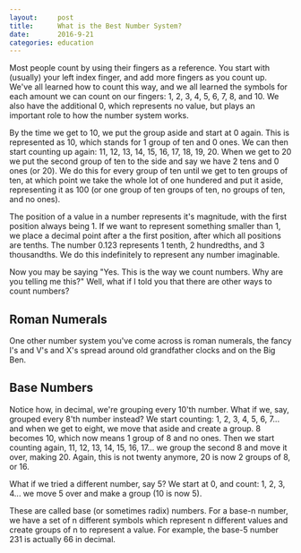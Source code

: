 ```yaml
---
layout:     post
title:      What is the Best Number System?
date:       2016-9-21
categories: education
---
```


Most people count by using their fingers as a reference. You start with (usually) your left index finger, and add more fingers as you count up. We've all learned how to count this way, and we all learned the symbols for each amount we can count on our fingers: 1, 2, 3, 4, 5, 6, 7, 8, and 10. We also have the additional 0, which represents no value, but plays an important role to how the number system works.

By the time we get to 10, we put the group aside and start at 0 again. This is represented as 10, which stands for 1 group of ten and 0 ones. We can then start counting up again: 11, 12, 13, 14, 15, 16, 17, 18, 19, 20. When we get to 20 we put the second group of ten to the side and say we have 2 tens and 0 ones (or 20). We do this for every group of ten until we get to ten groups of ten, at which point we take the whole lot of one hundered and put it aside, representing it as 100 (or one group of ten groups of ten, no groups of ten, and no ones). 

The position of a value in a number represents it's magnitude, with the first position always being 1. If we want to represent something smaller than 1, we place a decimal point after a the first position, after which all positions are tenths. The number 0.123 represents 1 tenth, 2 hundredths, and 3 thousandths. We do this indefinitely to represent any number imaginable.

Now you may be saying "Yes. This is the way we count numbers. Why are you telling me this?" Well, what if I told you that there are other ways to count numbers?

## Roman Numerals

One other number system you've come across is roman numerals, the fancy I's and V's and X's spread around old grandfather clocks and on the Big Ben.

## Base Numbers

Notice how, in decimal, we're grouping every 10'th number. What if we, say, grouped every 8'th number instead? We start counting: 1, 2, 3, 4, 5, 6, 7... and when we get to eight, we move that aside and create a group. 8 becomes 10, which now means 1 group of 8 and no ones. Then we start counting again, 11, 12, 13, 14, 15, 16, 17... we group the second 8 and move it over, making 20. Again, this is not twenty anymore, 20 is now 2 groups of 8, or 16.

What if we tried a different number, say 5? We start at 0, and count: 1, 2, 3, 4... we move 5 over and make a group (10 is now 5).

These are called base (or sometimes radix) numbers. For a base-n number, we have a set of n different symbols which represent n different values and create groups of n to represent a value. For example, the base-5 number 231 is actually 66 in decimal.
